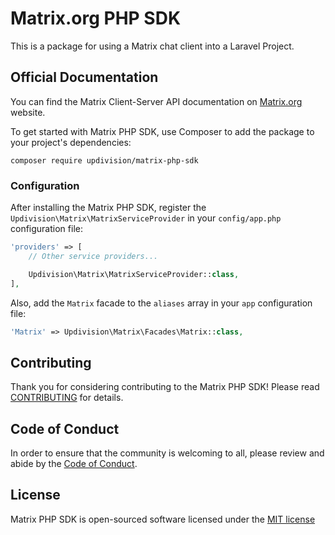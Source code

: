 # Matrix.org PHP SDK
This is a package for using a Matrix chat client into a Laravel Project.

## Official Documentation

You can find the Matrix Client-Server API documentation on [Matrix.org](http://matrix.org/docs/api/client-server/) website.

To get started with Matrix PHP SDK, use Composer to add the package to your project's dependencies:

    composer require updivision/matrix-php-sdk

### Configuration

After installing the Matrix PHP SDK, register the `Updivision\Matrix\MatrixServiceProvider` in your `config/app.php` configuration file:

```php
'providers' => [
    // Other service providers...

    Updivision\Matrix\MatrixServiceProvider::class,
],
```

Also, add the `Matrix` facade to the `aliases` array in your `app` configuration file:

```php
'Matrix' => Updivision\Matrix\Facades\Matrix::class,
```

## Contributing

Thank you for considering contributing to the Matrix PHP SDK! Please read [CONTRIBUTING](CONTRIBUTING.md) for details.

## Code of Conduct

In order to ensure that the community is welcoming to all, please review and abide by the [Code of Conduct](CODE_OF_CONDUCT.md).

## License

Matrix PHP SDK is open-sourced software licensed under the [MIT license](http://opensource.org/licenses/MIT)
